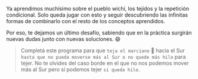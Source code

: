 <gs-attire attire-url="https://raw.githubusercontent.com/MumukiProject/mumuki-guia-gobstones-repeticion-condicional-ii-kids/master/assets/attires/config_1538410692480.json"></gs-attire>

<gs-toolbox toolbox-url="https://raw.githubusercontent.com/MumukiProject/mumuki-guia-gobstones-repeticion-condicional-ii-kids/master/assets/toolbox.xml">
</gs-toolbox>

Ya aprendimos muchísimo sobre el pueblo wichí, los tejidos y la repetición condicional. Solo queda jugar con esto y seguir descubriendo las infinitas formas de combinarlo con el resto de los conceptos aprendidos. 

Por eso, te dejamos un último desafío, sabiendo que en la práctica surgirán nuevas dudas junto con nuevas soluciones. :smile:  

> Completá este programa para que `teja el marciano` :space_invader: hacia el Sur `hasta que no pueda moverse más al Sur o no quede más hilo` para tejer. No te olvides del caso borde en el que no nos podemos mover más al Sur pero sí podemos tejer `si queda hilo`. 